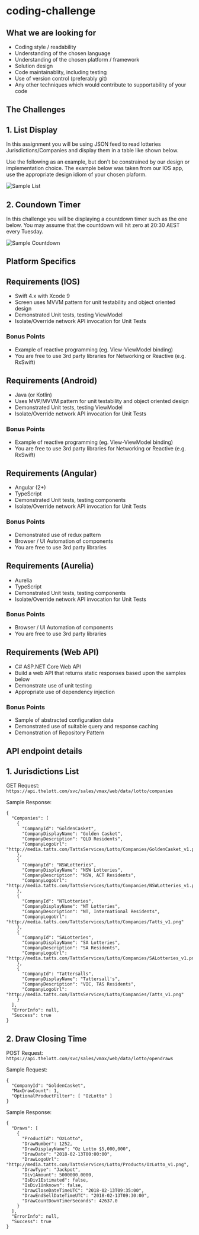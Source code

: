 # coding-challenge

## What we are looking for

- Coding style / readability
- Understanding of the chosen language
- Understanding of the chosen platform / framework
- Solution design
- Code maintainablity, including testing
- Use of version control (preferably git)
- Any other techniques which would contribute to supportability of your code

## The Challenges

## 1. List Display
In this assignment you will be using JSON feed to read lotteries Jurisdictions/Companies and display them in a table like shown below.

Use the following as an example, but don't be constrained by our design or implementation choice.  The example below was taken from our IOS app, use the appropriate design idiom of your chosen plaform.

![Sample List](images/ios.png)

## 2. Coundown Timer

In this challenge you will be displaying a countdown timer such as the one below.  You may assume that the countdown will hit zero at 20:30 AEST every Tuesday.

![Sample Countdown](images/countdown.png)

## Platform Specifics

## Requirements (IOS)

- Swift 4.x with Xcode 9
- Screen uses MVVM pattern for unit testability and object oriented design
- Demonstrated Unit tests, testing ViewModel
- Isolate/Override network API invocation for Unit Tests

### Bonus Points

- Example of reactive programming (eg. View-ViewModel binding)
- You are free to use 3rd party libraries for Networking or Reactive (e.g. RxSwift)

## Requirements (Android)

- Java (or Kotlin)
- Uses MVP/MVVM pattern for unit testability and object oriented design
- Demonstrated Unit tests, testing ViewModel
- Isolate/Override network API invocation for Unit Tests

### Bonus Points

- Example of reactive programming (eg. View-ViewModel binding)
- You are free to use 3rd party libraries for Networking or Reactive (e.g. RxSwift)

## Requirements (Angular)

- Angular (2+)
- TypeScript
- Demonstrated Unit tests, testing components
- Isolate/Override network API invocation for Unit Tests

### Bonus Points

- Demonstrated use of redux pattern
- Browser / UI Automation of components
- You are free to use 3rd party libraries

## Requirements (Aurelia)

- Aurelia
- TypeScript
- Demonstrated Unit tests, testing components
- Isolate/Override network API invocation for Unit Tests

### Bonus Points

- Browser / UI Automation of components
- You are free to use 3rd party libraries

## Requirements (Web API)

- C# ASP.NET Core Web API
- Build a web API that returns static responses based upon the samples below
- Demonstrate use of unit testing
- Appropriate use of dependency injection

### Bonus Points

- Sample of abstracted configuration data
- Demonstrated use of suitable query and response caching
- Demonstration of Repository Pattern

## API endpoint details

## 1. Jurisdictions List

GET Request:
`https://api.thelott.com/svc/sales/vmax/web/data/lotto/companies`

Sample Response:

```
{
  "Companies": [
    {
      "CompanyId": "GoldenCasket",
      "CompanyDisplayName": "Golden Casket",
      "CompanyDescription": "QLD Residents",
      "CompanyLogoUrl": "http://media.tatts.com/TattsServices/Lotto/Companies/GoldenCasket_v1.png"
    },
    {
      "CompanyId": "NSWLotteries",
      "CompanyDisplayName": "NSW Lotteries",
      "CompanyDescription": "NSW, ACT Residents",
      "CompanyLogoUrl": "http://media.tatts.com/TattsServices/Lotto/Companies/NSWLotteries_v1.png"
    },
    {
      "CompanyId": "NTLotteries",
      "CompanyDisplayName": "NT Lotteries",
      "CompanyDescription": "NT, International Residents",
      "CompanyLogoUrl": "http://media.tatts.com/TattsServices/Lotto/Companies/Tatts_v1.png"
    },
    {
      "CompanyId": "SALotteries",
      "CompanyDisplayName": "SA Lotteries",
      "CompanyDescription": "SA Residents",
      "CompanyLogoUrl": "http://media.tatts.com/TattsServices/Lotto/Companies/SALotteries_v1.png"
    },
    {
      "CompanyId": "Tattersalls",
      "CompanyDisplayName": "Tattersall's",
      "CompanyDescription": "VIC, TAS Residents",
      "CompanyLogoUrl": "http://media.tatts.com/TattsServices/Lotto/Companies/Tatts_v1.png"
    }
  ],
  "ErrorInfo": null,
  "Success": true
}
```

## 2. Draw Closing Time

POST Request:
`https://api.thelott.com/svc/sales/vmax/web/data/lotto/opendraws`

Sample Request:
```
{
  "CompanyId": "GoldenCasket",
  "MaxDrawCount": 1,
  "OptionalProductFilter": [ "OzLotto" ]
}
```

Sample Response:

```
{
  "Draws": [
    {
      "ProductId": "OzLotto",
      "DrawNumber": 1252,
      "DrawDisplayName": "Oz Lotto $5,000,000",
      "DrawDate": "2018-02-13T00:00:00",
      "DrawLogoUrl": "http://media.tatts.com/TattsServices/Lotto/Products/OzLotto_v1.png",
      "DrawType": "Jackpot",
      "Div1Amount": 5000000.0000,
      "IsDiv1Estimated": false,
      "IsDiv1Unknown": false,
      "DrawCloseDateTimeUTC": "2018-02-13T09:35:00",
      "DrawEndSellDateTimeUTC": "2018-02-13T09:30:00",
      "DrawCountDownTimerSeconds": 42637.0
    }
  ],
  "ErrorInfo": null,
  "Success": true
}
```
